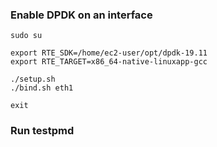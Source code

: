 

### Enable DPDK on an interface

    sudo su

    export RTE_SDK=/home/ec2-user/opt/dpdk-19.11
    export RTE_TARGET=x86_64-native-linuxapp-gcc

    ./setup.sh
    ./bind.sh eth1

    exit

### Run testpmd